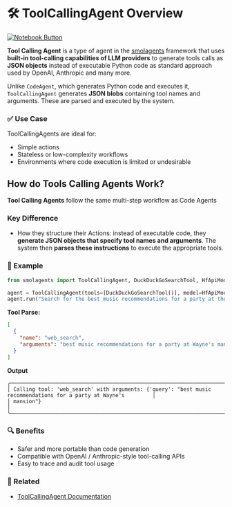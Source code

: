 # 🛠️ ToolCallingAgent Overview

<a href="./tool_calling_agents.ipynb" target="_blank">
  <img src="https://img.shields.io/badge/Notebook-Open%20.ipynb-blue?style=for-the-badge&logo=jupyter" alt="Notebook Button"/>
</a>


**Tool Calling Agent** is a type of agent in the [smolagents](https://github.com/smol-ai/smol-agents) framework that uses **built-in tool-calling capabilities of LLM providers** to generate tools calls as  **JSON objects** instead of executable Python code as standard approach used by OpenAI, Anthropic and many more.

Unlike `CodeAgent`, which generates Python code and executes it, `ToolCallingAgent` generates **JSON blobs** containing tool names and arguments. These are parsed and executed by the system.

### ✅ Use Case
ToolCallingAgents are ideal for:
- Simple actions
- Stateless or low-complexity workflows
- Environments where code execution is limited or undesirable

## How do Tools Calling Agents Work?
 **Tool Calling Agents** follow the same multi-step workflow as Code Agents

### Key Difference 
- How they structure their Actions: 
    instead of executable code, they **generate JSON objects that specify tool names and arguments**. The system then **parses these instructions** to execute the appropriate tools.


### 📌 Example

```python
from smolagents import ToolCallingAgent, DuckDuckGoSearchTool, HfApiModel

agent = ToolCallingAgent(tools=[DuckDuckGoSearchTool()], model=HfApiModel())
agent.run("Search for the best music recommendations for a party at the Wayne's mansion.")
```

**Tool Parse:**
```json
[
  {
    "name": "web_search",
    "arguments": "best music recommendations for a party at Wayne's mansion"
  }
]
```
**Output**
```
╭─────────────────────────────────────────────────────────────────────────────────────────────────────────────────╮
│ Calling tool: 'web_search' with arguments: {'query': "best music recommendations for a party at Wayne's         │
│ mansion"}                                                                                                       │
╰─────────────────────────────────────────────────────────────────────────────────────────────────────────────────╯
```

### 🔍 Benefits
- Safer and more portable than code generation
- Compatible with OpenAI / Anthropic-style tool-calling APIs
- Easy to trace and audit tool usage

### 📄 Related
- [ToolCallingAgent Documentation](https://huggingface.co/docs/smolagents/v1.8.1/en/reference/agents#smolagents.ToolCallingAgent)

